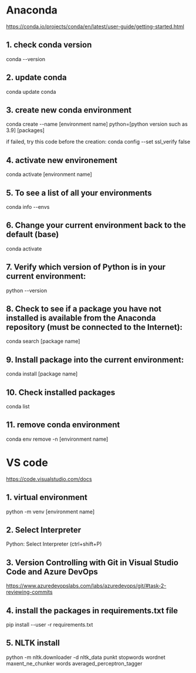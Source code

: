 # Anaconda

https://conda.io/projects/conda/en/latest/user-guide/getting-started.html

## 1. check conda version

conda --version

## 2. update conda

conda update conda

## 3. create new conda environment

conda create --name [environment name] python=[python version such as 3.9] [packages]

if failed, try this code before the creation: conda config --set ssl_verify false

## 4. activate new environement

conda activate [environment name]

## 5. To see a list of all your environments

conda info --envs

## 6. Change your current environment back to the default (base)

conda activate

## 7. Verify which version of Python is in your current environment:

python --version

## 8. Check to see if a package you have not installed is available from the Anaconda repository (must be connected to the Internet):

conda search [package name]

## 9. Install package into the current environment:

conda install [package name]

## 10. Check installed packages

conda list

## 11. remove conda environment

conda env remove -n [environment name]

# VS code 

https://code.visualstudio.com/docs

## 1. virtual environment 

python -m venv [environment name]

## 2. Select Interpreter

Python: Select Interpreter (ctrl+shift+P)

## 3. Version Controlling with Git in Visual Studio Code and Azure DevOps

https://www.azuredevopslabs.com/labs/azuredevops/git/#task-2-reviewing-commits

## 4. install the packages in requirements.txt file

pip install --user -r requirements.txt

## 5. NLTK install

 python -m nltk.downloader -d nltk_data punkt stopwords wordnet maxent_ne_chunker words averaged_perceptron_tagger

